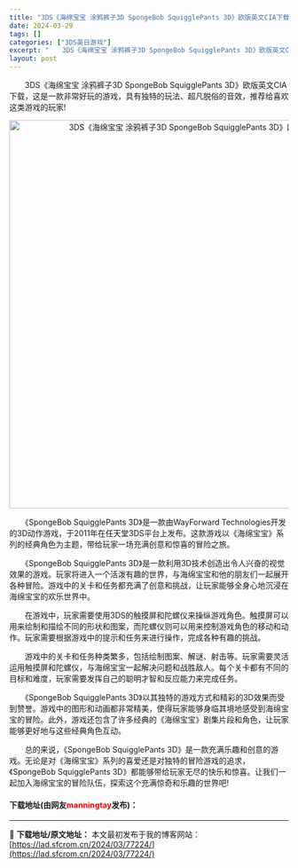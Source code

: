 ```yaml
---
title: "3DS《海绵宝宝 涂鸦裤子3D SpongeBob SquigglePants 3D》欧版英文CIA下载"
date: 2024-03-29
tags: []
categories: ["3DS英日游戏"]
excerpt: "　　3DS《海绵宝宝 涂鸦裤子3D SpongeBob SquigglePants 3D》欧版英文CIA下载，这是一款非常好玩的游戏，具有独特的玩法、超凡脱俗的音效，推荐给喜欢这类游戏的玩家! 　　《SpongeBob SquigglePants 3D》是一款由WayForward Technolo&hellip;"
layout: post
---
```


 <p>　　3DS《海绵宝宝 涂鸦裤子3D SpongeBob SquigglePants 3D》欧版英文CIA下载，这是一款非常好玩的游戏，具有独特的玩法、超凡脱俗的音效，推荐给喜欢这类游戏的玩家!</p> <p align="center"><img align="" border="0" src="https://lad.sfcrom.cn/wp-content/uploads/2024/03/20240329_6606353ebed32.webp" width="700" alt="3DS《海绵宝宝 涂鸦裤子3D SpongeBob SquigglePants 3D》欧版英文CIA下载" /></p> <p>　　《SpongeBob SquigglePants 3D》是一款由WayForward Technologies开发的3D动作游戏，于2011年在任天堂3DS平台上发布。这款游戏以《海绵宝宝》系列的经典角色为主题，带给玩家一场充满创意和惊喜的冒险之旅。</p> <p>　　《SpongeBob SquigglePants 3D》是一款利用3D技术创造出令人兴奋的视觉效果的游戏。玩家将进入一个活泼有趣的世界，与海绵宝宝和他的朋友们一起展开各种冒险。游戏中的关卡和任务都充满了创意和挑战，让玩家能够全身心地沉浸在海绵宝宝的欢乐世界中。</p> <p>　　在游戏中，玩家需要使用3DS的触摸屏和陀螺仪来操纵游戏角色。触摸屏可以用来绘制和描绘不同的形状和图案，而陀螺仪则可以用来控制游戏角色的移动和动作。玩家需要根据游戏中的提示和任务来进行操作，完成各种有趣的挑战。</p> <p>　　游戏中的关卡和任务种类繁多，包括绘制图案、解谜、射击等。玩家需要灵活运用触摸屏和陀螺仪，与海绵宝宝一起解决问题和战胜敌人。每个关卡都有不同的目标和难度，玩家需要发挥自己的聪明才智和反应能力来完成任务。</p> <p>　　《SpongeBob SquigglePants 3D》以其独特的游戏方式和精彩的3D效果而受到赞誉。游戏中的图形和动画都非常精美，使得玩家能够身临其境地感受到海绵宝宝的冒险。此外，游戏还包含了许多经典的《海绵宝宝》剧集片段和角色，让玩家能够更好地与这些经典角色互动。</p> <p>　　总的来说，《SpongeBob SquigglePants 3D》是一款充满乐趣和创意的游戏。无论是对《海绵宝宝》系列的喜爱还是对独特的冒险游戏的追求，《SpongeBob SquigglePants 3D》都能够带给玩家无尽的快乐和惊喜。让我们一起加入海绵宝宝的冒险队伍，探索这个充满惊奇和乐趣的世界吧!</p> <p><h4>下载地址(由网友<font color="red">manningtay</font>发布)：</h4></p> 

---
📖 **下载地址/原文地址：** 本文最初发布于我的博客网站：[https://lad.sfcrom.cn/2024/03/77224/](https://lad.sfcrom.cn/2024/03/77224/)
